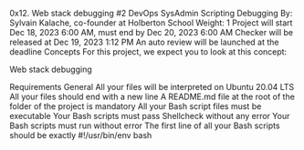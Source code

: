 
0x12. Web stack debugging #2
DevOps
SysAdmin
Scripting
Debugging
 By: Sylvain Kalache, co-founder at Holberton School
 Weight: 1
 Project will start Dec 18, 2023 6:00 AM, must end by Dec 20, 2023 6:00 AM
 Checker will be released at Dec 19, 2023 1:12 PM
 An auto review will be launched at the deadline
Concepts
For this project, we expect you to look at this concept:

Web stack debugging


Requirements
General
All your files will be interpreted on Ubuntu 20.04 LTS
All your files should end with a new line
A README.md file at the root of the folder of the project is mandatory
All your Bash script files must be executable
Your Bash scripts must pass Shellcheck without any error
Your Bash scripts must run without error
The first line of all your Bash scripts should be exactly #!/usr/bin/env bash
